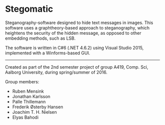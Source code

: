 # Stegomatic
Steganography-software designed to hide text messages in images.
This software uses a graphtheory-based approach to steganography, which heightens the security of the hidden message, as opposed to other embedding methods, such as LSB.


The software is written in C#6 (.NET 4.6.2) using Visual Studio 2015, implemented with a Winforms-based GUI.

-------------------------------------------------
Created as part of the 2nd semester project of group A419, Comp. Sci, Aalborg University, during spring/summer of 2016.

Group members:
  * Ruben Mensink
  * Jonathan Karlsson
  * Palle Thillemann
  * Frederik Østerby Hansen
  * Joachim T. H. Nielsen
  * Elyas Bahodi
